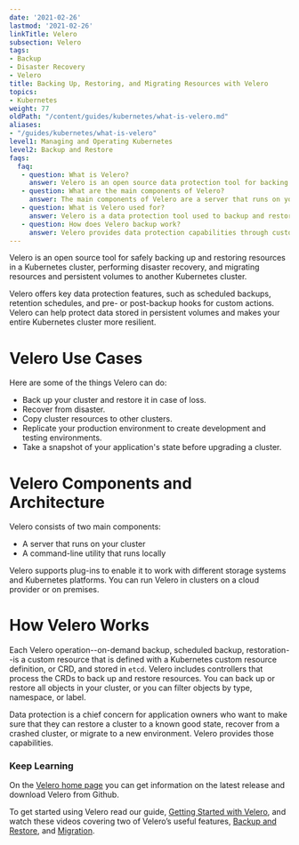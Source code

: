 ```yaml
---
date: '2021-02-26'
lastmod: '2021-02-26'
linkTitle: Velero
subsection: Velero
tags:
- Backup
- Disaster Recovery
- Velero
title: Backing Up, Restoring, and Migrating Resources with Velero
topics:
- Kubernetes
weight: 77
oldPath: "/content/guides/kubernetes/what-is-velero.md"
aliases:
- "/guides/kubernetes/what-is-velero"
level1: Managing and Operating Kubernetes
level2: Backup and Restore
faqs:
  faq:
   - question: What is Velero?
     answer: Velero is an open source data protection tool for backing up and restoring resources in a Kubernetes cluster, disaster recovery, and resource and persistent volume migrations.
   - question: What are the main components of Velero?
     answer: The main components of Velero are a server that runs on your cluster and a command line utility that runs locally. Through these components, Velero supports plug-ins to work with different Kubernetes platforms and storage systems in clusters on the cloud or on premise.
   - question: What is Velero used for?
     answer: Velero is a data protection tool used to backup and restore clusters, recover data from a disaster, replicate a production environment, migrate k8 clusters, or take a snapshot of your application's state before upgrading a cluster.
   - question: How does Velero backup work?
     answer: Velero provides data protection capabilities through custom resource backups and restorations. Controllers process these Kubernetes custom resource definitions to backup and restore resources, either in whole or by object filter.
---
```


Velero is an open source tool for safely backing up and restoring resources in a Kubernetes cluster, performing disaster recovery, and migrating resources and persistent volumes to another Kubernetes cluster.

Velero offers key data protection features, such as scheduled backups, retention schedules, and pre- or post-backup hooks for custom actions. Velero can help protect data stored in persistent volumes and makes your entire Kubernetes cluster more resilient. 

# Velero Use Cases

Here are some of the things Velero can do:

* Back up your cluster and restore it in case of loss.
* Recover from disaster.
* Copy cluster resources to other clusters.
* Replicate your production environment to create development and testing environments.
* Take a snapshot of your application's state before upgrading a cluster.

# Velero Components and Architecture

Velero consists of two main components:

* A server that runs on your cluster
* A command-line utility that runs locally

Velero supports plug-ins to enable it to work with different storage systems and Kubernetes platforms. You can run Velero in clusters on a cloud provider or on premises.

# How Velero Works

Each Velero operation--on-demand backup, scheduled backup, restoration--is a custom resource that is defined with a Kubernetes custom resource definition, or CRD, and stored in `etcd`. Velero includes controllers that process the CRDs to back up and restore resources. You can back up or restore all objects in your cluster, or you can filter objects by type, namespace, or label.

Data protection is a chief concern for application owners who want to make sure that they can restore a cluster to a known good state, recover from a crashed cluster, or migrate to a new environment. Velero provides those capabilities.

### Keep Learning

On the [Velero home page](https://velero.io/) you can get information on the latest release and download Velero from Github. 

To get started using Velero read our guide, [Getting Started with Velero](/guides/kubernetes/velero-gs), and watch these videos covering two of Velero’s useful features, [Backup and Restore](https://kube.academy/courses/cluster-operations/lessons/backuprestore), and [Migration](https://www.youtube.com/watch?v=q2FCxheA8VI&list=PL7bmigfV0EqQRysvqvqOtRNk4L5S7uqwM&index=5&t=0s).